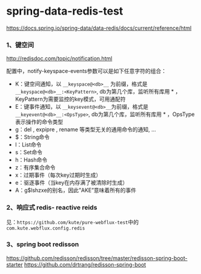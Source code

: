 # spring-data-redis-test


https://docs.spring.io/spring-data/data-redis/docs/current/reference/html


### 1、键空间

http://redisdoc.com/topic/notification.html

配置中，notify-keyspace-events参数可以是如下任意字符的组合：

- K：键空间通知，以 `__keyspace@<db>__` 为前缀，格式是 `__keyspace@<db>__:<KeyPattern>`, db为第几个库，监听所有库用 *  ，KeyPattern为需要监控的key模式，可用通配符
- E：键事件通知，以 `__keysevent@<db>__`为前缀，格式是 `__keyevent@<db>__:<OpsType>`, db为第几个库，监听所有库用 *  ，OpsType表示操作的命令类型
- g：del , expipre , rename 等类型无关的通用命令的通知, ...
- $：String命令
- l：List命令
- s：Set命令
- h：Hash命令
- z：有序集合命令
- x：过期事件（每次key过期时生成）
- e：驱逐事件（当key在内存满了被清除时生成）
- A：g$lshzxe的别名，因此”AKE”意味着所有的事件

### 2、响应式 redis- reactive reids

见：`https://github.com/kute/pure-webflux-test`中的`com.kute.webflux.config.redis`


### 3、spring boot redisson

https://github.com/redisson/redisson/tree/master/redisson-spring-boot-starter
https://github.com/drtrang/redisson-spring-boot
